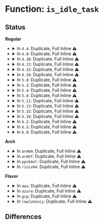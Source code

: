 # Function: <code>is_idle_task</code>

## Status
<b>Regular</b>
<ul>
<li>
<details>
<summary>In <code>4.4</code>: Duplicate, Full Inline ⚠️</summary>

**Collision:** Static Duplication

**Inline:** Full

**Transformation:** False

**Instances:**

```
In arch/x86/kernel/kvm.c (0)
Location: include/linux/sched.h:2395
Inline: True
```
```
In kernel/softirq.c (0)
Location: include/linux/sched.h:2395
Inline: True
```
```
In kernel/sched/core.c (ffffffff810ac70a)
Location: include/linux/sched.h:2395
Inline: True
Inline callers:
  - kernel/sched/core.c:wake_up_if_idle
```
```
In kernel/sched/fair.c (0)
Location: include/linux/sched.h:2395
Inline: True
```
```
In kernel/rcu/tree.c (0)
Location: include/linux/sched.h:2395
Inline: True
```
```
In kernel/time/tick-sched.c (0)
Location: include/linux/sched.h:2395
Inline: True
```
```
In kernel/debug/kdb/kdb_support.c (0)
Location: include/linux/sched.h:2395
Inline: True
```
```
In kernel/events/core.c (0)
Location: include/linux/sched.h:2395
Inline: True
```
</details>
</li>
<li>
<details>
<summary>In <code>4.8</code>: Duplicate, Full Inline ⚠️</summary>

**Collision:** Static Duplication

**Inline:** Full

**Transformation:** False

**Instances:**

```
In arch/x86/kernel/kvm.c (0)
Location: include/linux/sched.h:2566
Inline: True
```
```
In kernel/softirq.c (0)
Location: include/linux/sched.h:2566
Inline: True
```
```
In kernel/sched/core.c (ffffffff810af02a)
Location: include/linux/sched.h:2566
Inline: True
Inline callers:
  - kernel/sched/core.c:wake_up_if_idle
```
```
In kernel/sched/fair.c (0)
Location: include/linux/sched.h:2566
Inline: True
```
```
In kernel/rcu/update.c (0)
Location: include/linux/sched.h:2566
Inline: True
```
```
In kernel/rcu/tree.c (0)
Location: include/linux/sched.h:2566
Inline: True
```
```
In kernel/time/tick-sched.c (0)
Location: include/linux/sched.h:2566
Inline: True
```
```
In kernel/debug/kdb/kdb_support.c (0)
Location: include/linux/sched.h:2566
Inline: True
```
```
In kernel/events/core.c (0)
Location: include/linux/sched.h:2566
Inline: True
```
</details>
</li>
<li>
<details>
<summary>In <code>4.10</code>: Duplicate, Full Inline ⚠️</summary>

**Collision:** Static Duplication

**Inline:** Full

**Transformation:** False

**Instances:**

```
In arch/x86/kernel/kvm.c (0)
Location: include/linux/sched.h:2664
Inline: True
```
```
In kernel/softirq.c (0)
Location: include/linux/sched.h:2664
Inline: True
```
```
In kernel/sched/core.c (ffffffff810b516d)
Location: include/linux/sched.h:2664
Inline: True
Inline callers:
  - kernel/sched/core.c:wake_up_if_idle
```
```
In kernel/sched/fair.c (0)
Location: include/linux/sched.h:2664
Inline: True
```
```
In kernel/rcu/update.c (ffffffff810f04b5)
Location: include/linux/sched.h:2664
Inline: True
Inline callers:
  - kernel/rcu/update.c:rcu_tasks_kthread
```
```
In kernel/rcu/tree.c (0)
Location: include/linux/sched.h:2664
Inline: True
```
```
In kernel/time/tick-sched.c (0)
Location: include/linux/sched.h:2664
Inline: True
```
```
In kernel/debug/kdb/kdb_support.c (0)
Location: include/linux/sched.h:2664
Inline: True
```
```
In kernel/events/core.c (0)
Location: include/linux/sched.h:2664
Inline: True
```
</details>
</li>
<li>
<details>
<summary>In <code>4.13</code>: Duplicate, Full Inline ⚠️</summary>

**Collision:** Static Duplication

**Inline:** Full

**Transformation:** False

**Instances:**

```
In arch/x86/kernel/kvm.c (0)
Location: include/linux/sched.h:1408
Inline: True
```
```
In kernel/softirq.c (0)
Location: include/linux/sched.h:1408
Inline: True
```
```
In kernel/sched/core.c (ffffffff810b13ee)
Location: include/linux/sched.h:1408
Inline: True
Inline callers:
  - kernel/sched/core.c:wake_up_if_idle
```
```
In kernel/sched/fair.c (0)
Location: include/linux/sched.h:1408
Inline: True
```
```
In kernel/rcu/update.c (ffffffff810f04dc)
Location: include/linux/sched.h:1408
Inline: True
Inline callers:
  - kernel/rcu/update.c:rcu_tasks_kthread
```
```
In kernel/rcu/tree.c (0)
Location: include/linux/sched.h:1408
Inline: True
```
```
In kernel/time/tick-sched.c (0)
Location: include/linux/sched.h:1408
Inline: True
```
```
In kernel/debug/kdb/kdb_support.c (0)
Location: include/linux/sched.h:1408
Inline: True
```
```
In kernel/events/core.c (0)
Location: include/linux/sched.h:1408
Inline: True
```
</details>
</li>
<li>
<details>
<summary>In <code>4.15</code>: Duplicate, Full Inline ⚠️</summary>

**Collision:** Static Duplication

**Inline:** Full

**Transformation:** False

**Instances:**

```
In arch/x86/kernel/kvm.c (ffffffff8106a364)
Location: include/linux/sched.h:1438
Inline: True
Inline callers:
  - arch/x86/kernel/kvm.c:kvm_async_pf_task_wait
```
```
In kernel/softirq.c (0)
Location: include/linux/sched.h:1438
Inline: True
```
```
In kernel/sched/core.c (ffffffff810b881e)
Location: include/linux/sched.h:1438
Inline: True
Inline callers:
  - kernel/sched/core.c:wake_up_if_idle
```
```
In kernel/sched/fair.c (0)
Location: include/linux/sched.h:1438
Inline: True
```
```
In kernel/rcu/update.c (ffffffff810fa1a0)
Location: include/linux/sched.h:1438
Inline: True
Inline callers:
  - kernel/rcu/update.c:rcu_tasks_kthread
```
```
In kernel/rcu/tree.c (0)
Location: include/linux/sched.h:1438
Inline: True
```
```
In kernel/time/tick-sched.c (0)
Location: include/linux/sched.h:1438
Inline: True
```
```
In kernel/debug/kdb/kdb_support.c (0)
Location: include/linux/sched.h:1438
Inline: True
```
```
In kernel/events/core.c (0)
Location: include/linux/sched.h:1438
Inline: True
```
</details>
</li>
<li>
<details>
<summary>In <code>4.18</code>: Duplicate, Full Inline ⚠️</summary>

**Collision:** Static Duplication

**Inline:** Full

**Transformation:** False

**Instances:**

```
In arch/x86/kernel/kvm.c (ffffffff8106cfdd)
Location: include/linux/sched.h:1540
Inline: True
Inline callers:
  - arch/x86/kernel/kvm.c:kvm_async_pf_task_wait
```
```
In kernel/softirq.c (ffffffff81095127)
Location: include/linux/sched.h:1540
Inline: True
Inline callers:
  - kernel/softirq.c:irq_enter
```
```
In kernel/sched/core.c (ffffffff810c02c8)
Location: include/linux/sched.h:1540
Inline: True
Inline callers:
  - kernel/sched/core.c:wake_up_if_idle
  - kernel/sched/core.c:wake_up_if_idle
```
```
In kernel/sched/fair.c (ffffffff810c80a9)
Location: include/linux/sched.h:1540
Inline: True
Inline callers:
  - kernel/sched/fair.c:task_numa_find_cpu
```
```
In kernel/rcu/update.c (ffffffff811029bc)
Location: include/linux/sched.h:1540
Inline: True
Inline callers:
  - kernel/rcu/update.c:rcu_tasks_kthread
  - kernel/rcu/update.c:rcu_tasks_kthread
```
```
In kernel/rcu/tree.c (ffffffff81106c18)
Location: include/linux/sched.h:1540
Inline: True
Inline callers:
  - kernel/rcu/tree.c:rcu_process_callbacks
```
```
In kernel/time/tick-sched.c (ffffffff81126cb9)
Location: include/linux/sched.h:1540
Inline: True
Inline callers:
  - kernel/time/tick-sched.c:tick_sched_handle
```
```
In kernel/debug/kdb/kdb_support.c (0)
Location: include/linux/sched.h:1540
Inline: True
```
```
In kernel/events/core.c (ffffffff811d6af9)
Location: include/linux/sched.h:1540
Inline: True
Inline callers:
  - kernel/events/core.c:perf_swevent_hrtimer
```
</details>
</li>
<li>
<details>
<summary>In <code>5.0</code>: Duplicate, Full Inline ⚠️</summary>

**Collision:** Static Duplication

**Inline:** Full

**Transformation:** False

**Instances:**

```
In arch/x86/kernel/kvm.c (ffffffff810731a9)
Location: include/linux/sched.h:1553
Inline: True
Inline callers:
  - arch/x86/kernel/kvm.c:kvm_async_pf_task_wait
```
```
In kernel/softirq.c (ffffffff8109d497)
Location: include/linux/sched.h:1553
Inline: True
Inline callers:
  - kernel/softirq.c:irq_enter
```
```
In kernel/sched/core.c (ffffffff810c9638)
Location: include/linux/sched.h:1553
Inline: True
Inline callers:
  - kernel/sched/core.c:wake_up_if_idle
  - kernel/sched/core.c:wake_up_if_idle
```
```
In kernel/sched/fair.c (ffffffff810d1271)
Location: include/linux/sched.h:1553
Inline: True
Inline callers:
  - kernel/sched/fair.c:task_numa_find_cpu
```
```
In kernel/rcu/update.c (ffffffff8110e37d)
Location: include/linux/sched.h:1553
Inline: True
Inline callers:
  - kernel/rcu/update.c:rcu_tasks_kthread
  - kernel/rcu/update.c:rcu_tasks_kthread
```
```
In kernel/rcu/tree.c (ffffffff81112f3d)
Location: include/linux/sched.h:1553
Inline: True
Inline callers:
  - kernel/rcu/tree.c:rcu_process_callbacks
```
```
In kernel/time/tick-sched.c (ffffffff81132399)
Location: include/linux/sched.h:1553
Inline: True
Inline callers:
  - kernel/time/tick-sched.c:tick_sched_handle
```
```
In kernel/debug/kdb/kdb_support.c (0)
Location: include/linux/sched.h:1553
Inline: True
```
```
In kernel/events/core.c (ffffffff811e7139)
Location: include/linux/sched.h:1553
Inline: True
Inline callers:
  - kernel/events/core.c:perf_swevent_hrtimer
```
</details>
</li>
<li>
<details>
<summary>In <code>5.3</code>: Duplicate, Full Inline ⚠️</summary>

**Collision:** Static Duplication

**Inline:** Full

**Transformation:** False

**Instances:**

```
In arch/x86/kernel/kvm.c (ffffffff81076cdb)
Location: include/linux/sched.h:1626
Inline: True
Inline callers:
  - arch/x86/kernel/kvm.c:kvm_async_pf_task_wait
```
```
In kernel/softirq.c (ffffffff810a1a77)
Location: include/linux/sched.h:1626
Inline: True
Inline callers:
  - kernel/softirq.c:irq_enter
```
```
In kernel/sched/core.c (ffffffff810d126c)
Location: include/linux/sched.h:1626
Inline: True
Inline callers:
  - kernel/sched/core.c:wake_up_if_idle
  - kernel/sched/core.c:wake_up_if_idle
  - kernel/sched/core.c:update_rq_clock
```
```
In kernel/sched/fair.c (ffffffff810d91bb)
Location: include/linux/sched.h:1626
Inline: True
Inline callers:
  - kernel/sched/fair.c:task_numa_find_cpu
```
```
In kernel/rcu/update.c (ffffffff81117a58)
Location: include/linux/sched.h:1626
Inline: True
Inline callers:
  - kernel/rcu/update.c:rcu_tasks_kthread
  - kernel/rcu/update.c:rcu_tasks_kthread
```
```
In kernel/rcu/tree.c (ffffffff8111c90e)
Location: include/linux/sched.h:1626
Inline: True
Inline callers:
  - kernel/rcu/tree.c:rcu_core
```
```
In kernel/time/tick-sched.c (ffffffff8113ccf9)
Location: include/linux/sched.h:1626
Inline: True
Inline callers:
  - kernel/time/tick-sched.c:tick_sched_handle
```
```
In kernel/debug/kdb/kdb_support.c (0)
Location: include/linux/sched.h:1626
Inline: True
```
```
In kernel/events/core.c (ffffffff811fe767)
Location: include/linux/sched.h:1626
Inline: True
Inline callers:
  - kernel/events/core.c:perf_swevent_hrtimer
```
</details>
</li>
<li>
<details>
<summary>In <code>5.4</code>: Duplicate, Full Inline ⚠️</summary>

**Collision:** Static Duplication

**Inline:** Full

**Transformation:** False

**Instances:**

```
In arch/x86/kernel/kvm.c (ffffffff81077d2b)
Location: include/linux/sched.h:1619
Inline: True
Inline callers:
  - arch/x86/kernel/kvm.c:kvm_async_pf_task_wait
```
```
In kernel/softirq.c (ffffffff810a8037)
Location: include/linux/sched.h:1619
Inline: True
Inline callers:
  - kernel/softirq.c:irq_enter
```
```
In kernel/sched/core.c (ffffffff810db21c)
Location: include/linux/sched.h:1619
Inline: True
Inline callers:
  - kernel/sched/core.c:wake_up_if_idle
  - kernel/sched/core.c:wake_up_if_idle
```
```
In kernel/sched/fair.c (ffffffff810e391f)
Location: include/linux/sched.h:1619
Inline: True
Inline callers:
  - kernel/sched/fair.c:task_numa_find_cpu
```
```
In kernel/rcu/update.c (ffffffff81123e25)
Location: include/linux/sched.h:1619
Inline: True
Inline callers:
  - kernel/rcu/update.c:rcu_tasks_kthread
  - kernel/rcu/update.c:rcu_tasks_kthread
```
```
In kernel/rcu/tree.c (ffffffff81127c51)
Location: include/linux/sched.h:1619
Inline: True
Inline callers:
  - kernel/rcu/tree.c:rcu_do_batch
```
```
In kernel/time/tick-sched.c (ffffffff81148a99)
Location: include/linux/sched.h:1619
Inline: True
Inline callers:
  - kernel/time/tick-sched.c:tick_sched_handle
```
```
In kernel/debug/kdb/kdb_support.c (0)
Location: include/linux/sched.h:1619
Inline: True
```
```
In kernel/events/core.c (ffffffff8120b8f7)
Location: include/linux/sched.h:1619
Inline: True
Inline callers:
  - kernel/events/core.c:perf_swevent_hrtimer
```
</details>
</li>
<li>
<details>
<summary>In <code>5.8</code>: Duplicate, Full Inline ⚠️</summary>

**Collision:** Static Duplication

**Inline:** Full

**Transformation:** False

**Instances:**

```
In arch/x86/entry/common.c (ffffffff81bbc894)
Location: include/linux/sched.h:1661
Inline: True
Inline callers:
  - arch/x86/entry/common.c:idtentry_enter_cond_rcu
```
```
In kernel/softirq.c (ffffffff810af847)
Location: include/linux/sched.h:1661
Inline: True
Inline callers:
  - kernel/softirq.c:irq_enter
```
```
In kernel/sched/core.c (ffffffff810e3f7b)
Location: include/linux/sched.h:1661
Inline: True
Inline callers:
  - kernel/sched/core.c:wake_up_if_idle
  - kernel/sched/core.c:wake_up_if_idle
  - kernel/sched/core.c:update_rq_clock
```
```
In kernel/sched/fair.c (ffffffff810ef427)
Location: include/linux/sched.h:1661
Inline: True
Inline callers:
  - kernel/sched/fair.c:task_numa_compare
```
```
In kernel/rcu/update.c (ffffffff8113147d)
Location: include/linux/sched.h:1661
Inline: True
Inline callers:
  - kernel/rcu/update.c:show_stalled_task_trace
  - kernel/rcu/update.c:trc_inspect_reader
  - kernel/rcu/update.c:check_all_holdout_tasks
```
```
In kernel/rcu/tree.c (ffffffff81136436)
Location: include/linux/sched.h:1661
Inline: True
Inline callers:
  - kernel/rcu/tree.c:rcu_do_batch
  - kernel/rcu/tree.c:rcu_is_cpu_rrupt_from_idle
```
```
In kernel/time/tick-sched.c (ffffffff811586d9)
Location: include/linux/sched.h:1661
Inline: True
Inline callers:
  - kernel/time/tick-sched.c:tick_sched_handle
```
```
In kernel/debug/kdb/kdb_support.c (ffffffff811a14e5)
Location: include/linux/sched.h:1661
Inline: True
```
```
In kernel/events/core.c (ffffffff812370cd)
Location: include/linux/sched.h:1661
Inline: True
Inline callers:
  - kernel/events/core.c:perf_swevent_hrtimer
```
</details>
</li>
<li>
<details>
<summary>In <code>5.11</code>: Duplicate, Full Inline ⚠️</summary>

**Collision:** Static Duplication

**Inline:** Full

**Transformation:** False

**Instances:**

```
In kernel/softirq.c (ffffffff810aafe2)
Location: include/linux/sched.h:1722
Inline: True
Inline callers:
  - kernel/softirq.c:irq_enter
```
```
In kernel/sched/core.c (ffffffff810e198b)
Location: include/linux/sched.h:1722
Inline: True
Inline callers:
  - kernel/sched/core.c:wake_up_if_idle
  - kernel/sched/core.c:wake_up_if_idle
  - kernel/sched/core.c:update_rq_clock
```
```
In kernel/sched/fair.c (ffffffff810ed407)
Location: include/linux/sched.h:1722
Inline: True
Inline callers:
  - kernel/sched/fair.c:task_numa_compare
```
```
In kernel/rcu/update.c (ffffffff81be1e51)
Location: include/linux/sched.h:1722
Inline: True
Inline callers:
  - kernel/rcu/update.c:show_stalled_task_trace
  - kernel/rcu/update.c:trc_inspect_reader
```
```
In kernel/rcu/tree.c (ffffffff81131c7b)
Location: include/linux/sched.h:1722
Inline: True
Inline callers:
  - kernel/rcu/tree.c:rcu_do_batch
  - kernel/rcu/tree.c:rcu_is_cpu_rrupt_from_idle
```
```
In kernel/entry/common.c (ffffffff81c389f8)
Location: include/linux/sched.h:1722
Inline: True
Inline callers:
  - kernel/entry/common.c:irqentry_enter
```
```
In kernel/time/tick-sched.c (ffffffff811546f9)
Location: include/linux/sched.h:1722
Inline: True
Inline callers:
  - kernel/time/tick-sched.c:tick_sched_handle
```
```
In kernel/debug/kdb/kdb_support.c (ffffffff8119e635)
Location: include/linux/sched.h:1722
Inline: True
```
```
In kernel/events/core.c (ffffffff81240d26)
Location: include/linux/sched.h:1722
Inline: True
Inline callers:
  - kernel/events/core.c:perf_swevent_hrtimer
```
</details>
</li>
<li>
<details>
<summary>In <code>5.13</code>: Duplicate, Full Inline ⚠️</summary>

**Collision:** Static Duplication

**Inline:** Full

**Transformation:** False

**Instances:**

```
In kernel/softirq.c (ffffffff810ac1d2)
Location: include/linux/sched.h:1744
Inline: True
Inline callers:
  - kernel/softirq.c:irq_enter
```
```
In kernel/sched/core.c (ffffffff810e379b)
Location: include/linux/sched.h:1744
Inline: True
Inline callers:
  - kernel/sched/core.c:wake_up_if_idle
  - kernel/sched/core.c:wake_up_if_idle
  - kernel/sched/core.c:update_rq_clock
```
```
In kernel/sched/fair.c (ffffffff810ef4d7)
Location: include/linux/sched.h:1744
Inline: True
Inline callers:
  - kernel/sched/fair.c:task_numa_compare
```
```
In kernel/rcu/update.c (ffffffff81bd3edd)
Location: include/linux/sched.h:1744
Inline: True
Inline callers:
  - kernel/rcu/update.c:show_stalled_task_trace
  - kernel/rcu/update.c:trc_inspect_reader
```
```
In kernel/rcu/tree.c (ffffffff81132c26)
Location: include/linux/sched.h:1744
Inline: True
Inline callers:
  - kernel/rcu/tree.c:rcu_do_batch
  - kernel/rcu/tree.c:rcu_is_cpu_rrupt_from_idle
```
```
In kernel/entry/common.c (ffffffff81c2adf8)
Location: include/linux/sched.h:1744
Inline: True
Inline callers:
  - kernel/entry/common.c:irqentry_enter
```
```
In kernel/time/tick-sched.c (ffffffff81155b79)
Location: include/linux/sched.h:1744
Inline: True
Inline callers:
  - kernel/time/tick-sched.c:tick_sched_handle
```
```
In kernel/debug/kdb/kdb_support.c (ffffffff8119fde7)
Location: include/linux/sched.h:1744
Inline: True
```
```
In kernel/events/core.c (ffffffff81244ad2)
Location: include/linux/sched.h:1744
Inline: True
Inline callers:
  - kernel/events/core.c:perf_swevent_hrtimer
```
</details>
</li>
<li>
<details>
<summary>In <code>5.15</code>: Duplicate, Full Inline ⚠️</summary>

**Collision:** Static Duplication

**Inline:** Full

**Transformation:** False

**Instances:**

```
In kernel/softirq.c (ffffffff810bd852)
Location: include/linux/sched.h:1861
Inline: True
Inline callers:
  - kernel/softirq.c:irq_enter
```
```
In kernel/sched/core.c (ffffffff810fa339)
Location: include/linux/sched.h:1861
Inline: True
Inline callers:
  - kernel/sched/core.c:wake_up_if_idle
  - kernel/sched/core.c:wake_up_if_idle
  - kernel/sched/core.c:update_rq_clock
```
```
In kernel/sched/fair.c (ffffffff81107e63)
Location: include/linux/sched.h:1861
Inline: True
Inline callers:
  - kernel/sched/fair.c:task_numa_compare
```
```
In kernel/rcu/update.c (ffffffff8114cfd1)
Location: include/linux/sched.h:1861
Inline: True
Inline callers:
  - kernel/rcu/update.c:show_stalled_task_trace
  - kernel/rcu/update.c:trc_inspect_reader
```
```
In kernel/rcu/tree.c (ffffffff81156855)
Location: include/linux/sched.h:1861
Inline: True
Inline callers:
  - kernel/rcu/tree.c:rcu_sched_clock_irq
  - kernel/rcu/tree.c:rcu_sched_clock_irq
  - kernel/rcu/tree.c:rcu_sched_clock_irq
  - kernel/rcu/tree.c:rcu_do_batch
```
```
In kernel/entry/common.c (ffffffff81d49388)
Location: include/linux/sched.h:1861
Inline: True
Inline callers:
  - kernel/entry/common.c:irqentry_enter
```
```
In kernel/time/tick-sched.c (ffffffff8117a7e9)
Location: include/linux/sched.h:1861
Inline: True
Inline callers:
  - kernel/time/tick-sched.c:tick_sched_handle
```
```
In kernel/debug/kdb/kdb_support.c (ffffffff811c9cb5)
Location: include/linux/sched.h:1861
Inline: True
```
```
In kernel/events/core.c (ffffffff8127fa72)
Location: include/linux/sched.h:1861
Inline: True
Inline callers:
  - kernel/events/core.c:perf_swevent_hrtimer
```
</details>
</li>
<li>
<details>
<summary>In <code>5.19</code>: Duplicate, Full Inline ⚠️</summary>

**Collision:** Static Duplication

**Inline:** Full

**Transformation:** False

**Instances:**

```
In kernel/softirq.c (ffffffff810d4982)
Location: include/linux/sched.h:1886
Inline: True
Inline callers:
  - kernel/softirq.c:irq_enter
```
```
In kernel/sched/core.c (ffffffff81116949)
Location: include/linux/sched.h:1886
Inline: True
Inline callers:
  - kernel/sched/core.c:wake_up_if_idle
  - kernel/sched/core.c:wake_up_if_idle
  - kernel/sched/core.c:update_rq_clock
```
```
In kernel/sched/fair.c (0)
Location: include/linux/sched.h:1886
Inline: True
```
```
In kernel/rcu/update.c (ffffffff81173bc1)
Location: include/linux/sched.h:1886
Inline: True
Inline callers:
  - kernel/rcu/update.c:show_stalled_task_trace
  - kernel/rcu/update.c:trc_inspect_reader
  - kernel/rcu/update.c:check_all_holdout_tasks
```
```
In kernel/rcu/tree.c (ffffffff8117dc97)
Location: include/linux/sched.h:1886
Inline: True
Inline callers:
  - kernel/rcu/tree.c:rcu_flavor_sched_clock_irq
  - kernel/rcu/tree.c:rcu_exp_handler
  - kernel/rcu/tree.c:invoke_rcu_core_kthread
  - kernel/rcu/tree.c:rcu_sched_clock_irq
  - kernel/rcu/tree.c:rcu_sched_clock_irq
  - kernel/rcu/tree.c:rcu_do_batch
```
```
In kernel/entry/common.c (ffffffff81f186a2)
Location: include/linux/sched.h:1886
Inline: True
Inline callers:
  - kernel/entry/common.c:irqentry_enter
```
```
In kernel/time/tick-sched.c (ffffffff811afcf3)
Location: include/linux/sched.h:1886
Inline: True
Inline callers:
  - kernel/time/tick-sched.c:tick_sched_handle
```
```
In kernel/debug/kdb/kdb_support.c (ffffffff811fd897)
Location: include/linux/sched.h:1886
Inline: True
```
```
In kernel/events/core.c (ffffffff812d4ad2)
Location: include/linux/sched.h:1886
Inline: True
Inline callers:
  - kernel/events/core.c:perf_swevent_hrtimer
```
</details>
</li>
<li>
<details>
<summary>In <code>6.2</code>: Duplicate, Full Inline ⚠️</summary>

**Collision:** Static Duplication

**Inline:** Full

**Transformation:** False

**Instances:**

```
In kernel/softirq.c (ffffffff810f38e2)
Location: include/linux/sched.h:1913
Inline: True
Inline callers:
  - kernel/softirq.c:irq_enter
```
```
In kernel/sched/core.c (ffffffff8113de79)
Location: include/linux/sched.h:1913
Inline: True
Inline callers:
  - kernel/sched/core.c:wake_up_if_idle
  - kernel/sched/core.c:wake_up_if_idle
  - kernel/sched/core.c:update_rq_clock
```
```
In kernel/sched/fair.c (ffffffff81143cad)
Location: include/linux/sched.h:1913
Inline: True
Inline callers:
  - kernel/sched/fair.c:migrate_task_rq_fair
```
```
In kernel/rcu/update.c (ffffffff811ab524)
Location: include/linux/sched.h:1913
Inline: True
Inline callers:
  - kernel/rcu/update.c:check_all_holdout_tasks_trace
  - kernel/rcu/update.c:trc_inspect_reader
  - kernel/rcu/update.c:check_all_holdout_tasks
```
```
In kernel/rcu/tree.c (ffffffff811b86e0)
Location: include/linux/sched.h:1913
Inline: True
Inline callers:
  - kernel/rcu/tree.c:rcu_exp_handler
  - kernel/rcu/tree.c:invoke_rcu_core_kthread
  - kernel/rcu/tree.c:rcu_sched_clock_irq
  - kernel/rcu/tree.c:rcu_sched_clock_irq
  - kernel/rcu/tree.c:rcu_sched_clock_irq
  - kernel/rcu/tree.c:rcu_do_batch
```
```
In kernel/entry/common.c (ffffffff820bfc32)
Location: include/linux/sched.h:1913
Inline: True
Inline callers:
  - kernel/entry/common.c:irqentry_enter
```
```
In kernel/time/tick-sched.c (ffffffff811f0723)
Location: include/linux/sched.h:1913
Inline: True
Inline callers:
  - kernel/time/tick-sched.c:tick_sched_handle
```
```
In kernel/debug/kdb/kdb_support.c (ffffffff81245067)
Location: include/linux/sched.h:1913
Inline: True
```
```
In kernel/events/core.c (ffffffff8133d091)
Location: include/linux/sched.h:1913
Inline: True
Inline callers:
  - kernel/events/core.c:perf_swevent_hrtimer
```
</details>
</li>
<li>
<details>
<summary>In <code>6.5</code>: Duplicate, Full Inline ⚠️</summary>

**Collision:** Static Duplication

**Inline:** Full

**Transformation:** False

**Instances:**

```
In kernel/softirq.c (ffffffff810ffc32)
Location: include/linux/sched.h:1924
Inline: True
Inline callers:
  - kernel/softirq.c:irq_enter
```
```
In kernel/sched/core.c (ffffffff8114a989)
Location: include/linux/sched.h:1924
Inline: True
Inline callers:
  - kernel/sched/core.c:wake_up_if_idle
  - kernel/sched/core.c:wake_up_if_idle
  - kernel/sched/core.c:update_rq_clock
```
```
In kernel/sched/fair.c (ffffffff81153c62)
Location: include/linux/sched.h:1924
Inline: True
Inline callers:
  - kernel/sched/fair.c:migrate_task_rq_fair
```
```
In kernel/rcu/update.c (ffffffff811bd444)
Location: include/linux/sched.h:1924
Inline: True
Inline callers:
  - kernel/rcu/update.c:check_all_holdout_tasks_trace
  - kernel/rcu/update.c:trc_inspect_reader
  - kernel/rcu/update.c:check_all_holdout_tasks
```
```
In kernel/rcu/tree.c (ffffffff811cac30)
Location: include/linux/sched.h:1924
Inline: True
Inline callers:
  - kernel/rcu/tree.c:rcu_exp_handler
  - kernel/rcu/tree.c:invoke_rcu_core_kthread
  - kernel/rcu/tree.c:rcu_sched_clock_irq
  - kernel/rcu/tree.c:rcu_sched_clock_irq
  - kernel/rcu/tree.c:rcu_sched_clock_irq
  - kernel/rcu/tree.c:rcu_do_batch
```
```
In kernel/entry/common.c (ffffffff82141a12)
Location: include/linux/sched.h:1924
Inline: True
Inline callers:
  - kernel/entry/common.c:irqentry_enter
```
```
In kernel/time/tick-sched.c (ffffffff81204f42)
Location: include/linux/sched.h:1924
Inline: True
Inline callers:
  - kernel/time/tick-sched.c:tick_sched_handle
```
```
In kernel/debug/kdb/kdb_support.c (ffffffff8125c0f7)
Location: include/linux/sched.h:1924
Inline: True
```
```
In kernel/events/core.c (ffffffff8136e20a)
Location: include/linux/sched.h:1924
Inline: True
Inline callers:
  - kernel/events/core.c:perf_swevent_hrtimer
```
</details>
</li>
<li>
<details>
<summary>In <code>6.8</code>: Duplicate, Full Inline ⚠️</summary>

**Collision:** Static Duplication

**Inline:** Full

**Transformation:** False

**Instances:**

```
In kernel/softirq.c (ffffffff811092e0)
Location: include/linux/sched.h:1828
Inline: True
Inline callers:
  - kernel/softirq.c:irq_enter_rcu
```
```
In kernel/sched/core.c (ffffffff81151c5b)
Location: include/linux/sched.h:1828
Inline: True
Inline callers:
  - kernel/sched/core.c:sched_tick_remote
  - kernel/sched/core.c:wake_up_if_idle
  - kernel/sched/core.c:wake_up_if_idle
  - kernel/sched/core.c:update_rq_clock
```
```
In kernel/sched/fair.c (ffffffff8115fdb6)
Location: include/linux/sched.h:1828
Inline: True
Inline callers:
  - kernel/sched/fair.c:migrate_task_rq_fair
```
```
In kernel/sched/build_policy.c (ffffffff811826ba)
Location: include/linux/sched.h:1828
Inline: True
Inline callers:
  - kernel/sched/build_policy.c:vtime_task_switch_generic
```
```
In kernel/rcu/update.c (ffffffff811cc6b3)
Location: include/linux/sched.h:1828
Inline: True
Inline callers:
  - kernel/rcu/update.c:show_stalled_task_trace
  - kernel/rcu/update.c:check_holdout_task
  - kernel/rcu/update.c:check_holdout_task
  - kernel/rcu/update.c:check_holdout_task
```
```
In kernel/rcu/tree.c (ffffffff811d93a0)
Location: include/linux/sched.h:1828
Inline: True
Inline callers:
  - kernel/rcu/tree.c:rcu_exp_handler
  - kernel/rcu/tree.c:rcu_pending
  - kernel/rcu/tree.c:invoke_rcu_core_kthread
  - kernel/rcu/tree.c:rcu_sched_clock_irq
  - kernel/rcu/tree.c:rcu_sched_clock_irq
  - kernel/rcu/tree.c:rcu_do_batch
```
```
In kernel/entry/common.c (ffffffff82223db6)
Location: include/linux/sched.h:1828
Inline: True
Inline callers:
  - kernel/entry/common.c:irqentry_enter
```
```
In kernel/time/tick-sched.c (ffffffff8121b612)
Location: include/linux/sched.h:1828
Inline: True
Inline callers:
  - kernel/time/tick-sched.c:tick_sched_handle
```
```
In kernel/debug/kdb/kdb_support.c (ffffffff81276039)
Location: include/linux/sched.h:1828
Inline: True
```
```
In kernel/events/core.c (ffffffff8139733a)
Location: include/linux/sched.h:1828
Inline: True
Inline callers:
  - kernel/events/core.c:perf_swevent_hrtimer
```
</details>
</li>
</ul>
<b>Arch</b>
<ul>
<li>
<details>
<summary>In <code>arm64</code>: Duplicate, Full Inline ⚠️</summary>

**Collision:** Static Duplication

**Inline:** Full

**Transformation:** False

**Instances:**

```
In kernel/softirq.c (ffff8000100ff108)
Location: include/linux/sched.h:1619
Inline: True
Inline callers:
  - kernel/softirq.c:irq_enter
```
```
In kernel/sched/core.c (ffff80001013af14)
Location: include/linux/sched.h:1619
Inline: True
Inline callers:
  - kernel/sched/core.c:wake_up_if_idle
  - kernel/sched/core.c:wake_up_if_idle
```
```
In kernel/sched/fair.c (ffff8000101439c4)
Location: include/linux/sched.h:1619
Inline: True
Inline callers:
  - kernel/sched/fair.c:task_numa_find_cpu
```
```
In kernel/rcu/update.c (ffff800010188f78)
Location: include/linux/sched.h:1619
Inline: True
Inline callers:
  - kernel/rcu/update.c:rcu_tasks_kthread
  - kernel/rcu/update.c:rcu_tasks_kthread
```
```
In kernel/rcu/tree.c (ffff80001018f304)
Location: include/linux/sched.h:1619
Inline: True
Inline callers:
  - kernel/rcu/tree.c:rcu_do_batch
```
```
In kernel/time/tick-sched.c (ffff8000101b4b30)
Location: include/linux/sched.h:1619
Inline: True
```
```
In kernel/debug/kdb/kdb_support.c (0)
Location: include/linux/sched.h:1619
Inline: True
```
```
In kernel/events/core.c (ffff80001029aa84)
Location: include/linux/sched.h:1619
Inline: True
Inline callers:
  - kernel/events/core.c:perf_swevent_hrtimer
```
</details>
</li>
<li>
<details>
<summary>In <code>armhf</code>: Duplicate, Full Inline ⚠️</summary>

**Collision:** Static Duplication

**Inline:** Full

**Transformation:** False

**Instances:**

```
In kernel/softirq.c (c035be0c)
Location: include/linux/sched.h:1619
Inline: True
Inline callers:
  - kernel/softirq.c:irq_enter
```
```
In kernel/sched/core.c (c038a920)
Location: include/linux/sched.h:1619
Inline: True
Inline callers:
  - kernel/sched/core.c:wake_up_if_idle
  - kernel/sched/core.c:wake_up_if_idle
```
```
In kernel/rcu/update.c (c03d778c)
Location: include/linux/sched.h:1619
Inline: True
Inline callers:
  - kernel/rcu/update.c:rcu_tasks_kthread
  - kernel/rcu/update.c:rcu_tasks_kthread
```
```
In kernel/rcu/tree.c (c03ddc24)
Location: include/linux/sched.h:1619
Inline: True
Inline callers:
  - kernel/rcu/tree.c:rcu_core
```
```
In kernel/time/tick-sched.c (c03fe8d8)
Location: include/linux/sched.h:1619
Inline: True
Inline callers:
  - kernel/time/tick-sched.c:tick_sched_handle
```
```
In kernel/debug/kdb/kdb_support.c (0)
Location: include/linux/sched.h:1619
Inline: True
```
```
In kernel/events/core.c (c04c5064)
Location: include/linux/sched.h:1619
Inline: True
Inline callers:
  - kernel/events/core.c:perf_swevent_hrtimer
```
</details>
</li>
<li>
<details>
<summary>In <code>ppc64el</code>: Duplicate, Full Inline ⚠️</summary>

**Collision:** Static Duplication

**Inline:** Full

**Transformation:** False

**Instances:**

```
In arch/powerpc/kernel/stacktrace.c (c000000000069780)
Location: include/linux/sched.h:1619
Inline: True
Inline callers:
  - arch/powerpc/kernel/stacktrace.c:save_stack_trace_tsk_reliable
```
```
In kernel/softirq.c (c0000000001463f8)
Location: include/linux/sched.h:1619
Inline: True
Inline callers:
  - kernel/softirq.c:irq_enter
```
```
In kernel/sched/core.c (c000000000188aa8)
Location: include/linux/sched.h:1619
Inline: True
Inline callers:
  - kernel/sched/core.c:wake_up_if_idle
  - kernel/sched/core.c:wake_up_if_idle
```
```
In kernel/sched/fair.c (c000000000193018)
Location: include/linux/sched.h:1619
Inline: True
Inline callers:
  - kernel/sched/fair.c:task_numa_find_cpu
```
```
In kernel/rcu/update.c (c0000000001e3270)
Location: include/linux/sched.h:1619
Inline: True
Inline callers:
  - kernel/rcu/update.c:rcu_tasks_kthread
  - kernel/rcu/update.c:rcu_tasks_kthread
```
```
In kernel/rcu/tree.c (c0000000001eb328)
Location: include/linux/sched.h:1619
Inline: True
Inline callers:
  - kernel/rcu/tree.c:rcu_core
```
```
In kernel/time/tick-sched.c (c00000000021a304)
Location: include/linux/sched.h:1619
Inline: True
```
```
In kernel/debug/kdb/kdb_support.c (0)
Location: include/linux/sched.h:1619
Inline: True
```
```
In kernel/events/core.c (c000000000342b70)
Location: include/linux/sched.h:1619
Inline: True
Inline callers:
  - kernel/events/core.c:perf_swevent_hrtimer
```
</details>
</li>
<li>
<details>
<summary>In <code>riscv64</code>: Duplicate, Full Inline ⚠️</summary>

**Collision:** Static Duplication

**Inline:** Full

**Transformation:** False

**Instances:**

```
In kernel/softirq.c (ffffffe0000c7022)
Location: include/linux/sched.h:1619
Inline: True
Inline callers:
  - kernel/softirq.c:irq_enter
```
```
In kernel/sched/core.c (ffffffe0000ea5ec)
Location: include/linux/sched.h:1619
Inline: True
Inline callers:
  - kernel/sched/core.c:wake_up_if_idle
  - kernel/sched/core.c:wake_up_if_idle
```
```
In kernel/rcu/update.c (ffffffe00011e2e4)
Location: include/linux/sched.h:1619
Inline: True
Inline callers:
  - kernel/rcu/update.c:rcu_tasks_kthread
  - kernel/rcu/update.c:rcu_tasks_kthread
```
```
In kernel/rcu/tree.c (ffffffe000122cd6)
Location: include/linux/sched.h:1619
Inline: True
Inline callers:
  - kernel/rcu/tree.c:rcu_core
```
```
In kernel/time/tick-sched.c (ffffffe00013b09a)
Location: include/linux/sched.h:1619
Inline: True
```
```
In kernel/events/core.c (ffffffe0001c689a)
Location: include/linux/sched.h:1619
Inline: True
Inline callers:
  - kernel/events/core.c:perf_swevent_hrtimer
```
</details>
</li>
</ul>
<b>Flavor</b>
<ul>
<li>
<details>
<summary>In <code>aws</code>: Duplicate, Full Inline ⚠️</summary>

**Collision:** Static Duplication

**Inline:** Full

**Transformation:** False

**Instances:**

```
In arch/x86/kernel/kvm.c (ffffffff81076d2b)
Location: include/linux/sched.h:1619
Inline: True
Inline callers:
  - arch/x86/kernel/kvm.c:kvm_async_pf_task_wait
```
```
In kernel/softirq.c (ffffffff810a1957)
Location: include/linux/sched.h:1619
Inline: True
Inline callers:
  - kernel/softirq.c:irq_enter
```
```
In kernel/sched/core.c (ffffffff810d56cc)
Location: include/linux/sched.h:1619
Inline: True
Inline callers:
  - kernel/sched/core.c:wake_up_if_idle
  - kernel/sched/core.c:wake_up_if_idle
```
```
In kernel/sched/fair.c (ffffffff810ddacf)
Location: include/linux/sched.h:1619
Inline: True
Inline callers:
  - kernel/sched/fair.c:task_numa_find_cpu
```
```
In kernel/rcu/update.c (ffffffff8111c405)
Location: include/linux/sched.h:1619
Inline: True
Inline callers:
  - kernel/rcu/update.c:rcu_tasks_kthread
  - kernel/rcu/update.c:rcu_tasks_kthread
```
```
In kernel/rcu/tree.c (ffffffff81120231)
Location: include/linux/sched.h:1619
Inline: True
Inline callers:
  - kernel/rcu/tree.c:rcu_do_batch
```
```
In kernel/time/tick-sched.c (ffffffff811410b9)
Location: include/linux/sched.h:1619
Inline: True
Inline callers:
  - kernel/time/tick-sched.c:tick_sched_handle
```
```
In kernel/debug/kdb/kdb_support.c (0)
Location: include/linux/sched.h:1619
Inline: True
```
```
In kernel/events/core.c (ffffffff81203f17)
Location: include/linux/sched.h:1619
Inline: True
Inline callers:
  - kernel/events/core.c:perf_swevent_hrtimer
```
</details>
</li>
<li>
<details>
<summary>In <code>azure</code>: Duplicate, Full Inline ⚠️</summary>

**Collision:** Static Duplication

**Inline:** Full

**Transformation:** False

**Instances:**

```
In arch/x86/kernel/kvm.c (ffffffff81066d8b)
Location: include/linux/sched.h:1619
Inline: True
Inline callers:
  - arch/x86/kernel/kvm.c:kvm_async_pf_task_wait
```
```
In kernel/softirq.c (ffffffff81090317)
Location: include/linux/sched.h:1619
Inline: True
Inline callers:
  - kernel/softirq.c:irq_enter
```
```
In kernel/sched/core.c (ffffffff810bfa63)
Location: include/linux/sched.h:1619
Inline: True
Inline callers:
  - kernel/sched/core.c:sched_tick_remote
  - kernel/sched/core.c:wake_up_if_idle
  - kernel/sched/core.c:wake_up_if_idle
```
```
In kernel/sched/cputime.c (ffffffff810c8995)
Location: include/linux/sched.h:1619
Inline: True
Inline callers:
  - kernel/sched/cputime.c:vtime_common_task_switch
```
```
In kernel/sched/fair.c (ffffffff810ccadf)
Location: include/linux/sched.h:1619
Inline: True
Inline callers:
  - kernel/sched/fair.c:task_numa_find_cpu
```
```
In kernel/rcu/update.c (ffffffff8110d21d)
Location: include/linux/sched.h:1619
Inline: True
Inline callers:
  - kernel/rcu/update.c:rcu_tasks_kthread
  - kernel/rcu/update.c:rcu_tasks_kthread
  - kernel/rcu/update.c:rcu_tasks_kthread
```
```
In kernel/rcu/tree.c (ffffffff8111039b)
Location: include/linux/sched.h:1619
Inline: True
Inline callers:
  - kernel/rcu/tree.c:rcu_do_batch
```
```
In kernel/time/tick-sched.c (ffffffff81133e59)
Location: include/linux/sched.h:1619
Inline: True
Inline callers:
  - kernel/time/tick-sched.c:tick_sched_handle
```
```
In kernel/debug/kdb/kdb_support.c (0)
Location: include/linux/sched.h:1619
Inline: True
```
```
In kernel/events/core.c (ffffffff811f6ca7)
Location: include/linux/sched.h:1619
Inline: True
Inline callers:
  - kernel/events/core.c:perf_swevent_hrtimer
```
</details>
</li>
<li>
<details>
<summary>In <code>gcp</code>: Duplicate, Full Inline ⚠️</summary>

**Collision:** Static Duplication

**Inline:** Full

**Transformation:** False

**Instances:**

```
In arch/x86/kernel/kvm.c (ffffffff81076cdb)
Location: include/linux/sched.h:1619
Inline: True
Inline callers:
  - arch/x86/kernel/kvm.c:kvm_async_pf_task_wait
```
```
In kernel/softirq.c (ffffffff810a1907)
Location: include/linux/sched.h:1619
Inline: True
Inline callers:
  - kernel/softirq.c:irq_enter
```
```
In kernel/sched/core.c (ffffffff810d250c)
Location: include/linux/sched.h:1619
Inline: True
Inline callers:
  - kernel/sched/core.c:wake_up_if_idle
  - kernel/sched/core.c:wake_up_if_idle
```
```
In kernel/sched/fair.c (ffffffff810d9e4f)
Location: include/linux/sched.h:1619
Inline: True
Inline callers:
  - kernel/sched/fair.c:task_numa_find_cpu
```
```
In kernel/rcu/update.c (ffffffff8111a2f5)
Location: include/linux/sched.h:1619
Inline: True
Inline callers:
  - kernel/rcu/update.c:rcu_tasks_kthread
  - kernel/rcu/update.c:rcu_tasks_kthread
```
```
In kernel/rcu/tree.c (ffffffff8111e121)
Location: include/linux/sched.h:1619
Inline: True
Inline callers:
  - kernel/rcu/tree.c:rcu_do_batch
```
```
In kernel/time/tick-sched.c (ffffffff8113ef69)
Location: include/linux/sched.h:1619
Inline: True
Inline callers:
  - kernel/time/tick-sched.c:tick_sched_handle
```
```
In kernel/debug/kdb/kdb_support.c (0)
Location: include/linux/sched.h:1619
Inline: True
```
```
In kernel/events/core.c (ffffffff81201ce7)
Location: include/linux/sched.h:1619
Inline: True
Inline callers:
  - kernel/events/core.c:perf_swevent_hrtimer
```
</details>
</li>
<li>
<details>
<summary>In <code>lowlatency</code>: Duplicate, Full Inline ⚠️</summary>

**Collision:** Static Duplication

**Inline:** Full

**Transformation:** False

**Instances:**

```
In arch/x86/kernel/kvm.c (ffffffff81078d18)
Location: include/linux/sched.h:1619
Inline: True
Inline callers:
  - arch/x86/kernel/kvm.c:kvm_async_pf_task_wait
```
```
In kernel/softirq.c (ffffffff810a98f7)
Location: include/linux/sched.h:1619
Inline: True
Inline callers:
  - kernel/softirq.c:irq_enter
```
```
In kernel/sched/core.c (ffffffff810dcfa0)
Location: include/linux/sched.h:1619
Inline: True
Inline callers:
  - kernel/sched/core.c:wake_up_if_idle
  - kernel/sched/core.c:wake_up_if_idle
```
```
In kernel/sched/fair.c (ffffffff810e587e)
Location: include/linux/sched.h:1619
Inline: True
Inline callers:
  - kernel/sched/fair.c:task_numa_find_cpu
```
```
In kernel/rcu/update.c (ffffffff81125a75)
Location: include/linux/sched.h:1619
Inline: True
Inline callers:
  - kernel/rcu/update.c:rcu_tasks_kthread
  - kernel/rcu/update.c:rcu_tasks_kthread
```
```
In kernel/rcu/tree.c (ffffffff8112b181)
Location: include/linux/sched.h:1619
Inline: True
Inline callers:
  - kernel/rcu/tree.c:rcu_do_batch
```
```
In kernel/time/tick-sched.c (ffffffff8114bad9)
Location: include/linux/sched.h:1619
Inline: True
Inline callers:
  - kernel/time/tick-sched.c:tick_sched_handle
```
```
In kernel/debug/kdb/kdb_support.c (0)
Location: include/linux/sched.h:1619
Inline: True
```
```
In kernel/events/core.c (ffffffff812113b7)
Location: include/linux/sched.h:1619
Inline: True
Inline callers:
  - kernel/events/core.c:perf_swevent_hrtimer
```
</details>
</li>
</ul>

## Differences
